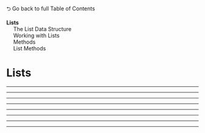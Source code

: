 <link rel="stylesheet" href="{{baseUrl}}/css/programming.css">

<div class="website-content">
<div id="toc">

[⮌ Go back to full Table of Contents](../index.html)
* [**Lists**](#lists)
  * [The List Data Structure](#the-list-data-structure)
  * [Working with Lists](#working-with-lists)
  * [Methods](#methods)
  * [List Methods](#list-methods)
  
</div>
<div id="main">

# Lists

<include src="../lists-intro/text.md" /><hr><hr>
<include src="../lists-workingWith/text.md" /><hr><hr>
<include src="../methods/text.md" /><hr><hr>
<include src="../lists-methods/text.md" /><hr><hr>

</div>
</div>